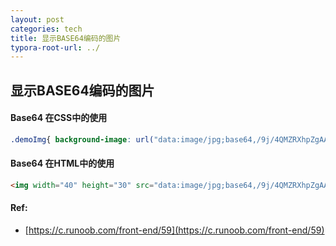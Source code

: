```yaml
---
layout: post
categories: tech
title: 显示BASE64编码的图片
typora-root-url: ../
---
```

## 显示BASE64编码的图片



#### Base64 在CSS中的使用

```css
.demoImg{ background-image: url("data:image/jpg;base64,/9j/4QMZRXhpZgAASUkqAAgL....AAAA"); }
```

#### Base64 在HTML中的使用

```html
<img width="40" height="30" src="data:image/jpg;base64,/9j/4QMZRXhpZgAASUkqAAgL....AAAA" />
```



#### Ref:

- [https://c.runoob.com/front-end/59](https://c.runoob.com/front-end/59)
